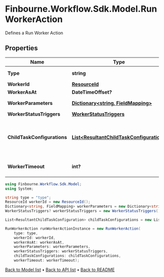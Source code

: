# Finbourne.Workflow.Sdk.Model.RunWorkerAction
Defines a Run Worker Action

## Properties

Name | Type | Description | Notes
------------ | ------------- | ------------- | -------------
**Type** | **string** | Type name for this Action | 
**WorkerId** | [**ResourceId**](ResourceId.md) |  | 
**WorkerAsAt** | **DateTimeOffset?** | Worker AsAt | [optional] 
**WorkerParameters** | [**Dictionary&lt;string, FieldMapping&gt;**](FieldMapping.md) | Parameters for this Worker | [optional] 
**WorkerStatusTriggers** | [**WorkerStatusTriggers**](WorkerStatusTriggers.md) |  | [optional] 
**ChildTaskConfigurations** | [**List&lt;ResultantChildTaskConfiguration&gt;**](ResultantChildTaskConfiguration.md) | Tasks can be generated from run worker results; this is the configuration | [optional] 
**WorkerTimeout** | **int?** | Worker WorkerTimeout in seconds | [optional] 

```csharp
using Finbourne.Workflow.Sdk.Model;
using System;

string type = "type";
ResourceId workerId = new ResourceId();
Dictionary<string, FieldMapping> workerParameters = new Dictionary<string, FieldMapping>();
WorkerStatusTriggers? workerStatusTriggers = new WorkerStatusTriggers();

List<ResultantChildTaskConfiguration> childTaskConfigurations = new List<ResultantChildTaskConfiguration>();

RunWorkerAction runWorkerActionInstance = new RunWorkerAction(
    type: type,
    workerId: workerId,
    workerAsAt: workerAsAt,
    workerParameters: workerParameters,
    workerStatusTriggers: workerStatusTriggers,
    childTaskConfigurations: childTaskConfigurations,
    workerTimeout: workerTimeout);
```

[Back to Model list](../README.md#documentation-for-models) &#8226; [Back to API list](../README.md#documentation-for-api-endpoints) &#8226; [Back to README](../README.md)
